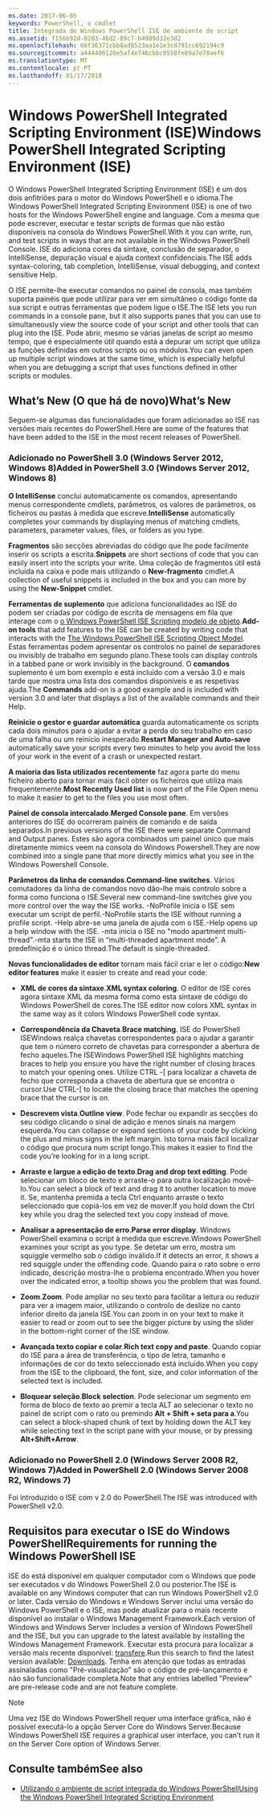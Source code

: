 ```yaml
---
ms.date: 2017-06-05
keywords: PowerShell, o cmdlet
title: Integrada de Windows PowerShell ISE de ambiente de script
ms.assetid: f156b92d-0203-46d2-89c7-b4989d32e3d2
ms.openlocfilehash: 66f36371cbb8ad8523aa1e1e3cd791cc692194c9
ms.sourcegitcommit: a444406120e5af4e746cbbc0558fe89a7e78aef6
ms.translationtype: MT
ms.contentlocale: pt-PT
ms.lasthandoff: 01/17/2018
---
```

# <a name="windows-powershell-integrated-scripting-environment-ise"></a><span data-ttu-id="5d6e8-103">Windows PowerShell Integrated Scripting Environment (ISE)</span><span class="sxs-lookup"><span data-stu-id="5d6e8-103">Windows PowerShell Integrated Scripting Environment (ISE)</span></span>
<span data-ttu-id="5d6e8-104">O Windows PowerShell Integrated Scripting Environment (ISE) é um dos dois anfitriões para o motor do Windows PowerShell e o idioma.</span><span class="sxs-lookup"><span data-stu-id="5d6e8-104">The Windows PowerShell Integrated Scripting Environment (ISE) is one of two hosts for the Windows PowerShell engine and language.</span></span> <span data-ttu-id="5d6e8-105">Com a mesma que pode escrever, executar e testar scripts de formas que não estão disponíveis na consola do Windows PowerShell.</span><span class="sxs-lookup"><span data-stu-id="5d6e8-105">With it you can write, run, and test scripts in ways that are not available in the Windows PowerShell Console.</span></span> <span data-ttu-id="5d6e8-106">ISE do adiciona cores da sintaxe, conclusão de separador, o IntelliSense, depuração visual e ajuda context confidenciais.</span><span class="sxs-lookup"><span data-stu-id="5d6e8-106">The ISE adds syntax-coloring, tab completion, IntelliSense, visual debugging, and context sensitive Help.</span></span>

<span data-ttu-id="5d6e8-107">O ISE permite-lhe executar comandos no painel de consola, mas também suporta painéis que pode utilizar para ver em simultâneo o código fonte da sua script e outras ferramentas que podem ligue o ISE.</span><span class="sxs-lookup"><span data-stu-id="5d6e8-107">The ISE lets you run commands in a console pane, but it also supports panes that you can use to simultaneously view the source code of your script and other tools that can plug into the ISE.</span></span> <span data-ttu-id="5d6e8-108">Pode abrir, mesmo se várias janelas de script ao mesmo tempo, que é especialmente útil quando está a depurar um script que utiliza as funções definidas em outros scripts ou os módulos.</span><span class="sxs-lookup"><span data-stu-id="5d6e8-108">You can even open up multiple script windows at the same time, which is especially helpful when you are debugging a script that uses functions defined in other scripts or modules.</span></span>

## <a name="whats-new"></a><span data-ttu-id="5d6e8-109">What’s New (O que há de novo)</span><span class="sxs-lookup"><span data-stu-id="5d6e8-109">What’s New</span></span>
<span data-ttu-id="5d6e8-110">Seguem-se algumas das funcionalidades que foram adicionadas ao ISE nas versões mais recentes do PowerShell.</span><span class="sxs-lookup"><span data-stu-id="5d6e8-110">Here are some of the features that have been added to the ISE in the most recent releases of PowerShell.</span></span>

### <a name="added-in-powershell-30-windows-server-2012-windows-8"></a><span data-ttu-id="5d6e8-111">Adicionado no PowerShell 3.0 (Windows Server 2012, Windows 8)</span><span class="sxs-lookup"><span data-stu-id="5d6e8-111">Added in PowerShell 3.0 (Windows Server 2012, Windows 8)</span></span>
<span data-ttu-id="5d6e8-112">**O IntelliSense** conclui automaticamente os comandos, apresentando menus correspondente cmdlets, parâmetros, os valores de parâmetros, os ficheiros ou pastas à medida que escreve.</span><span class="sxs-lookup"><span data-stu-id="5d6e8-112">**IntelliSense** automatically completes your commands by displaying menus of matching cmdlets, parameters, parameter values, files, or folders as you type.</span></span>

<span data-ttu-id="5d6e8-113">**Fragmentos** são secções abreviadas do código que lhe pode facilmente inserir os scripts a escrita.</span><span class="sxs-lookup"><span data-stu-id="5d6e8-113">**Snippets** are short sections of code that you can easily insert into the scripts your write.</span></span> <span data-ttu-id="5d6e8-114">Uma coleção de fragmentos útil está incluída na caixa e pode mais utilizando o **New-fragmento** cmdlet.</span><span class="sxs-lookup"><span data-stu-id="5d6e8-114">A collection of useful snippets is included in the box and you can more by using the **New-Snippet** cmdlet.</span></span>

<span data-ttu-id="5d6e8-115">**Ferramentas de suplemento** que adiciona funcionalidades ao ISE do podem ser criadas por código de escrita de mensagens em fila que interage com o [o Windows PowerShell ISE Scripting modelo de objeto](../../core-powershell/ise/The-Windows-PowerShell-ISE-Scripting-Object-Model.md).</span><span class="sxs-lookup"><span data-stu-id="5d6e8-115">**Add-on tools** that add features to the ISE can be created by writing code that interacts with the [The Windows PowerShell ISE Scripting Object Model](../../core-powershell/ise/The-Windows-PowerShell-ISE-Scripting-Object-Model.md).</span></span> <span data-ttu-id="5d6e8-116">Estas ferramentas podem apresentar os controlos no painel de separadores ou invisibly de trabalho em segundo plano.</span><span class="sxs-lookup"><span data-stu-id="5d6e8-116">These tools can display controls in a tabbed pane or work invisibly in the background.</span></span> <span data-ttu-id="5d6e8-117">O **comandos** suplemento é um bom exemplo e está incluído com a versão 3.0 e mais tarde que mostra uma lista dos comandos disponíveis e as respetivas ajuda.</span><span class="sxs-lookup"><span data-stu-id="5d6e8-117">The **Commands** add-on is a good example and is included with version 3.0 and later that displays a list of the available commands and their Help.</span></span>

<span data-ttu-id="5d6e8-118">**Reinicie o gestor e guardar automática** guarda automaticamente os scripts cada dois minutos para o ajudar a evitar a perda do seu trabalho em caso de uma falha ou um reinício inesperado.</span><span class="sxs-lookup"><span data-stu-id="5d6e8-118">**Restart Manager and Auto-save** automatically save your scripts every two minutes to help you avoid the loss of your work in the event of a crash or unexpected restart.</span></span>

<span data-ttu-id="5d6e8-119">**A maioria das lista utilizados recentemente** faz agora parte do menu ficheiro aberto para tornar mais fácil obter os ficheiros que utiliza mais frequentemente.</span><span class="sxs-lookup"><span data-stu-id="5d6e8-119">**Most Recently Used list** is now part of the File Open menu to make it easier to get to the files you use most often.</span></span>

<span data-ttu-id="5d6e8-120">**Painel de consola intercalado**.</span><span class="sxs-lookup"><span data-stu-id="5d6e8-120">**Merged Console pane**.</span></span> <span data-ttu-id="5d6e8-121">Em versões anteriores do ISE do ocorreram painéis de comando e de saída separados.</span><span class="sxs-lookup"><span data-stu-id="5d6e8-121">In previous versions of the ISE there were separate Command and Output panes.</span></span> <span data-ttu-id="5d6e8-122">Estes são agora combinados um painel único que mais diretamente mimics veem na consola do Windows Powershell.</span><span class="sxs-lookup"><span data-stu-id="5d6e8-122">They are now combined into a single pane that more directly mimics what you see in the Windows Powershell Console.</span></span>

<span data-ttu-id="5d6e8-123">**Parâmetros da linha de comandos**.</span><span class="sxs-lookup"><span data-stu-id="5d6e8-123">**Command-line switches**.</span></span> <span data-ttu-id="5d6e8-124">Vários comutadores da linha de comandos novo dão-lhe mais controlo sobre a forma como funciona o ISE.</span><span class="sxs-lookup"><span data-stu-id="5d6e8-124">Several new command-line switches give you more control over the way the ISE works.</span></span> <span data-ttu-id="5d6e8-125">-NoProfile inicia o ISE sem executar um script de perfil.</span><span class="sxs-lookup"><span data-stu-id="5d6e8-125">-NoProfile starts the ISE without running a profile script.</span></span> <span data-ttu-id="5d6e8-126">-Help abre-se uma janela de ajuda com o ISE.</span><span class="sxs-lookup"><span data-stu-id="5d6e8-126">-Help opens up a help window with the ISE.</span></span> <span data-ttu-id="5d6e8-127">-mta inicia o ISE no "modo apartment multi-thread".</span><span class="sxs-lookup"><span data-stu-id="5d6e8-127">-mta starts the ISE in “multi-threaded apartment mode”.</span></span> <span data-ttu-id="5d6e8-128">A predefinição é o único thread.</span><span class="sxs-lookup"><span data-stu-id="5d6e8-128">The default is single-threaded.</span></span>

<span data-ttu-id="5d6e8-129">**Novas funcionalidades de editor** tornam mais fácil criar e ler o código:</span><span class="sxs-lookup"><span data-stu-id="5d6e8-129">**New editor features** make it easier to create and read your code:</span></span>

- <span data-ttu-id="5d6e8-130">**XML de cores da sintaxe**.</span><span class="sxs-lookup"><span data-stu-id="5d6e8-130">**XML syntax coloring**.</span></span> <span data-ttu-id="5d6e8-131">O editor de ISE cores agora sintaxe XML da mesma forma como esta sintaxe de código do Windows PowerShell de cores.</span><span class="sxs-lookup"><span data-stu-id="5d6e8-131">The ISE editor now colors XML syntax in the same way as it colors Windows PowerShell code syntax.</span></span>

- <span data-ttu-id="5d6e8-132">**Correspondência da Chaveta**.</span><span class="sxs-lookup"><span data-stu-id="5d6e8-132">**Brace matching**.</span></span> <span data-ttu-id="5d6e8-133">ISE do PowerShell ISEWindows realça chavetas correspondentes para o ajudar a garantir que tem o número correto de chavetas para corresponder a abertura de fecho aqueles.</span><span class="sxs-lookup"><span data-stu-id="5d6e8-133">The ISEWindows PowerShell ISE highlights matching braces to help you ensure you have the right number of closing braces to match your opening ones.</span></span> <span data-ttu-id="5d6e8-134">Utilize CTRL -\[ para localizar a chaveta de fecho que corresponda a chaveta de abertura que se encontra o cursor.</span><span class="sxs-lookup"><span data-stu-id="5d6e8-134">Use CTRL-\[ to locate the closing brace that matches the opening brace that the cursor is on.</span></span>

- <span data-ttu-id="5d6e8-135">**Descrevem vista**.</span><span class="sxs-lookup"><span data-stu-id="5d6e8-135">**Outline view**.</span></span> <span data-ttu-id="5d6e8-136">Pode fechar ou expandir as secções do seu código clicando o sinal de adição e menos sinais na margem esquerda.</span><span class="sxs-lookup"><span data-stu-id="5d6e8-136">You can collapse or expand sections of your code by clicking the plus and minus signs in the left margin.</span></span> <span data-ttu-id="5d6e8-137">Isto torna mais fácil localizar o código que procura num script longo.</span><span class="sxs-lookup"><span data-stu-id="5d6e8-137">This makes it easier to find the code you’re looking for in a long script.</span></span>

- <span data-ttu-id="5d6e8-138">**Arraste e largue a edição de texto**.</span><span class="sxs-lookup"><span data-stu-id="5d6e8-138">**Drag and drop text editing**.</span></span> <span data-ttu-id="5d6e8-139">Pode selecionar um bloco de texto e arraste-o para outra localização movê-lo.</span><span class="sxs-lookup"><span data-stu-id="5d6e8-139">You can select a block of text and drag it to another location to move it.</span></span> <span data-ttu-id="5d6e8-140">Se, mantenha premida a tecla Ctrl enquanto arraste o texto seleccionado que copiá-los em vez de mover.</span><span class="sxs-lookup"><span data-stu-id="5d6e8-140">If you hold down the Ctrl key while you drag the selected text you copy instead of move.</span></span>

- <span data-ttu-id="5d6e8-141">**Analisar a apresentação de erro**.</span><span class="sxs-lookup"><span data-stu-id="5d6e8-141">**Parse error display**.</span></span> <span data-ttu-id="5d6e8-142">Windows PowerShell examina o script à medida que escreve.</span><span class="sxs-lookup"><span data-stu-id="5d6e8-142">Windows PowerShell examines your script as you type.</span></span> <span data-ttu-id="5d6e8-143">Se detetar um erro, mostra um squiggle vermelho sob o código inválido.</span><span class="sxs-lookup"><span data-stu-id="5d6e8-143">If it detects an error, it shows a red squiggle under the offending code.</span></span> <span data-ttu-id="5d6e8-144">Quando paira o rato sobre o erro indicado, descrição mostra-lhe o problema encontrado.</span><span class="sxs-lookup"><span data-stu-id="5d6e8-144">When you hover over the indicated error, a tooltip shows you the problem that was found.</span></span>

- <span data-ttu-id="5d6e8-145">**Zoom**.</span><span class="sxs-lookup"><span data-stu-id="5d6e8-145">**Zoom**.</span></span> <span data-ttu-id="5d6e8-146">Pode ampliar no seu texto para facilitar a leitura ou reduzir para ver a imagem maior, utilizando o controlo de deslize no canto inferior direito da janela ISE.</span><span class="sxs-lookup"><span data-stu-id="5d6e8-146">You can zoom in on your text to make it easier to read or zoom out to see the bigger picture by using the slider in the bottom-right corner of the ISE window.</span></span>

- <span data-ttu-id="5d6e8-147">**Avançada texto copiar e colar**.</span><span class="sxs-lookup"><span data-stu-id="5d6e8-147">**Rich text copy and paste**.</span></span> <span data-ttu-id="5d6e8-148">Quando copiar do ISE para a área de transferência, o tipo de letra, tamanho e informações de cor do texto seleccionado está incluído.</span><span class="sxs-lookup"><span data-stu-id="5d6e8-148">When you copy from the ISE to the clipboard, the font, size, and color information of the selected text is included.</span></span>

- <span data-ttu-id="5d6e8-149">**Bloquear seleção**.</span><span class="sxs-lookup"><span data-stu-id="5d6e8-149">**Block selection**.</span></span> <span data-ttu-id="5d6e8-150">Pode selecionar um segmento em forma de bloco de texto ao premir a tecla ALT ao selecionar o texto no painel de script com o rato ou premindo **Alt + Shift + seta para a**.</span><span class="sxs-lookup"><span data-stu-id="5d6e8-150">You can select a block-shaped chunk of text by holding down the ALT key while selecting text in the script pane with your mouse, or by pressing **Alt+Shift+Arrow**.</span></span>

### <a name="added-in-powershell-20-windows-server-2008-r2-windows-7"></a><span data-ttu-id="5d6e8-151">Adicionado no PowerShell 2.0 (Windows Server 2008 R2, Windows 7)</span><span class="sxs-lookup"><span data-stu-id="5d6e8-151">Added in PowerShell 2.0 (Windows Server 2008 R2, Windows 7)</span></span>
<span data-ttu-id="5d6e8-152">Foi introduzido o ISE com v 2.0 do PowerShell.</span><span class="sxs-lookup"><span data-stu-id="5d6e8-152">The ISE was introduced with PowerShell v2.0.</span></span>

## <a name="requirements-for-running-the-windows-powershell-ise"></a><span data-ttu-id="5d6e8-153">Requisitos para executar o ISE do Windows PowerShell</span><span class="sxs-lookup"><span data-stu-id="5d6e8-153">Requirements for running the Windows PowerShell ISE</span></span>
<span data-ttu-id="5d6e8-154">ISE do está disponível em qualquer computador com o Windows que pode ser executados v do Windows PowerShell 2.0 ou posterior.</span><span class="sxs-lookup"><span data-stu-id="5d6e8-154">The ISE is available on any Windows computer that can run Windows PowerShell v2.0 or later.</span></span>
<span data-ttu-id="5d6e8-155">Cada versão do Windows e Windows Server inclui uma versão do Windows PowerShell e o ISE, mas pode atualizar para o mais recente disponível ao instalar o Windows Management Framework.</span><span class="sxs-lookup"><span data-stu-id="5d6e8-155">Each version of Windows and Windows Server includes a version of Windows PowerShell and the ISE, but you can upgrade to the latest available by installing the Windows Management Framework.</span></span>
<span data-ttu-id="5d6e8-156">Executar esta procura para localizar a versão mais recente disponível: [transfere](http://www.microsoft.com/en-us/search/DownloadResults.aspx?q=%22windows%20management%20framework%22%20PowerShell&sortby=Relevancy~Descending).</span><span class="sxs-lookup"><span data-stu-id="5d6e8-156">Run this search to find the latest version available: [Downloads](http://www.microsoft.com/en-us/search/DownloadResults.aspx?q=%22windows%20management%20framework%22%20PowerShell&sortby=Relevancy~Descending).</span></span>
<span data-ttu-id="5d6e8-157">Tenha em atenção que todas as entradas assinaladas como "Pré-visualização" são o código de pré-lançamento e não são funcionalidade completa.</span><span class="sxs-lookup"><span data-stu-id="5d6e8-157">Note that any entries labelled "Preview" are pre-release code and are not feature complete.</span></span>

> [!NOTE]
> <span data-ttu-id="5d6e8-158">Uma vez ISE do Windows PowerShell requer uma interface gráfica, não é possível executá-lo a opção Server Core do Windows Server.</span><span class="sxs-lookup"><span data-stu-id="5d6e8-158">Because Windows PowerShell ISE requires a graphical user interface, you can’t run it on the Server Core option of Windows Server.</span></span>

## <a name="see-also"></a><span data-ttu-id="5d6e8-159">Consulte também</span><span class="sxs-lookup"><span data-stu-id="5d6e8-159">See also</span></span>
- [<span data-ttu-id="5d6e8-160">Utilizando o ambiente de script integrada do Windows PowerShell</span><span class="sxs-lookup"><span data-stu-id="5d6e8-160">Using the Windows PowerShell Integrated Scripting Environment</span></span>](../../core-powershell/ise/Using-the-Windows-PowerShell-ISE.md)

